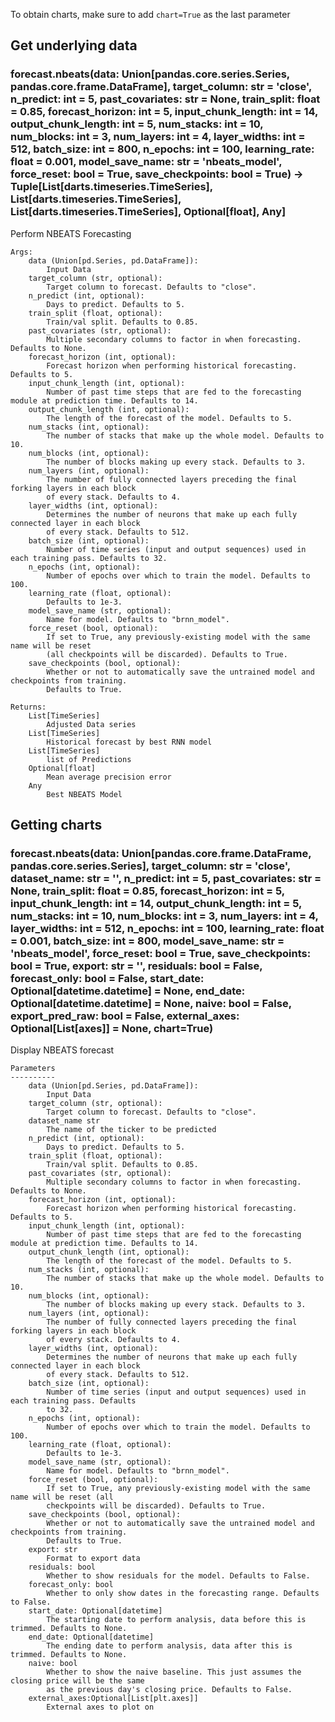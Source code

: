 To obtain charts, make sure to add `chart=True` as the last parameter

## Get underlying data 
### forecast.nbeats(data: Union[pandas.core.series.Series, pandas.core.frame.DataFrame], target_column: str = 'close', n_predict: int = 5, past_covariates: str = None, train_split: float = 0.85, forecast_horizon: int = 5, input_chunk_length: int = 14, output_chunk_length: int = 5, num_stacks: int = 10, num_blocks: int = 3, num_layers: int = 4, layer_widths: int = 512, batch_size: int = 800, n_epochs: int = 100, learning_rate: float = 0.001, model_save_name: str = 'nbeats_model', force_reset: bool = True, save_checkpoints: bool = True) -> Tuple[List[darts.timeseries.TimeSeries], List[darts.timeseries.TimeSeries], List[darts.timeseries.TimeSeries], Optional[float], Any]

Perform NBEATS Forecasting

    Args:
        data (Union[pd.Series, pd.DataFrame]):
            Input Data
        target_column (str, optional):
            Target column to forecast. Defaults to "close".
        n_predict (int, optional):
            Days to predict. Defaults to 5.
        train_split (float, optional):
            Train/val split. Defaults to 0.85.
        past_covariates (str, optional):
            Multiple secondary columns to factor in when forecasting. Defaults to None.
        forecast_horizon (int, optional):
            Forecast horizon when performing historical forecasting. Defaults to 5.
        input_chunk_length (int, optional):
            Number of past time steps that are fed to the forecasting module at prediction time. Defaults to 14.
        output_chunk_length (int, optional):
            The length of the forecast of the model. Defaults to 5.
        num_stacks (int, optional):
            The number of stacks that make up the whole model. Defaults to 10.
        num_blocks (int, optional):
            The number of blocks making up every stack. Defaults to 3.
        num_layers (int, optional):
            The number of fully connected layers preceding the final forking layers in each block
            of every stack. Defaults to 4.
        layer_widths (int, optional):
            Determines the number of neurons that make up each fully connected layer in each block
            of every stack. Defaults to 512.
        batch_size (int, optional):
            Number of time series (input and output sequences) used in each training pass. Defaults to 32.
        n_epochs (int, optional):
            Number of epochs over which to train the model. Defaults to 100.
        learning_rate (float, optional):
            Defaults to 1e-3.
        model_save_name (str, optional):
            Name for model. Defaults to "brnn_model".
        force_reset (bool, optional):
            If set to True, any previously-existing model with the same name will be reset
            (all checkpoints will be discarded). Defaults to True.
        save_checkpoints (bool, optional):
            Whether or not to automatically save the untrained model and checkpoints from training.
            Defaults to True.

    Returns:
        List[TimeSeries]
            Adjusted Data series
        List[TimeSeries]
            Historical forecast by best RNN model
        List[TimeSeries]
            list of Predictions
        Optional[float]
            Mean average precision error
        Any
            Best NBEATS Model

## Getting charts 
### forecast.nbeats(data: Union[pandas.core.frame.DataFrame, pandas.core.series.Series], target_column: str = 'close', dataset_name: str = '', n_predict: int = 5, past_covariates: str = None, train_split: float = 0.85, forecast_horizon: int = 5, input_chunk_length: int = 14, output_chunk_length: int = 5, num_stacks: int = 10, num_blocks: int = 3, num_layers: int = 4, layer_widths: int = 512, n_epochs: int = 100, learning_rate: float = 0.001, batch_size: int = 800, model_save_name: str = 'nbeats_model', force_reset: bool = True, save_checkpoints: bool = True, export: str = '', residuals: bool = False, forecast_only: bool = False, start_date: Optional[datetime.datetime] = None, end_date: Optional[datetime.datetime] = None, naive: bool = False, export_pred_raw: bool = False, external_axes: Optional[List[axes]] = None, chart=True)

Display NBEATS forecast

    Parameters
    ----------
        data (Union[pd.Series, pd.DataFrame]):
            Input Data
        target_column (str, optional):
            Target column to forecast. Defaults to "close".
        dataset_name str
            The name of the ticker to be predicted
        n_predict (int, optional):
            Days to predict. Defaults to 5.
        train_split (float, optional):
            Train/val split. Defaults to 0.85.
        past_covariates (str, optional):
            Multiple secondary columns to factor in when forecasting. Defaults to None.
        forecast_horizon (int, optional):
            Forecast horizon when performing historical forecasting. Defaults to 5.
        input_chunk_length (int, optional):
            Number of past time steps that are fed to the forecasting module at prediction time. Defaults to 14.
        output_chunk_length (int, optional):
            The length of the forecast of the model. Defaults to 5.
        num_stacks (int, optional):
            The number of stacks that make up the whole model. Defaults to 10.
        num_blocks (int, optional):
            The number of blocks making up every stack. Defaults to 3.
        num_layers (int, optional):
            The number of fully connected layers preceding the final forking layers in each block
            of every stack. Defaults to 4.
        layer_widths (int, optional):
            Determines the number of neurons that make up each fully connected layer in each block
            of every stack. Defaults to 512.
        batch_size (int, optional):
            Number of time series (input and output sequences) used in each training pass. Defaults
            to 32.
        n_epochs (int, optional):
            Number of epochs over which to train the model. Defaults to 100.
        learning_rate (float, optional):
            Defaults to 1e-3.
        model_save_name (str, optional):
            Name for model. Defaults to "brnn_model".
        force_reset (bool, optional):
            If set to True, any previously-existing model with the same name will be reset (all
            checkpoints will be discarded). Defaults to True.
        save_checkpoints (bool, optional):
            Whether or not to automatically save the untrained model and checkpoints from training.
            Defaults to True.
        export: str
            Format to export data
        residuals: bool
            Whether to show residuals for the model. Defaults to False.
        forecast_only: bool
            Whether to only show dates in the forecasting range. Defaults to False.
        start_date: Optional[datetime]
            The starting date to perform analysis, data before this is trimmed. Defaults to None.
        end_date: Optional[datetime]
            The ending date to perform analysis, data after this is trimmed. Defaults to None.
        naive: bool
            Whether to show the naive baseline. This just assumes the closing price will be the same
            as the previous day's closing price. Defaults to False.
        external_axes:Optional[List[plt.axes]]
            External axes to plot on
